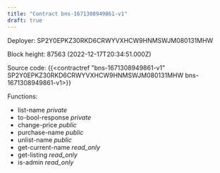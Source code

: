 ```yaml
---
title: "Contract bns-1671308949861-v1"
draft: true
---
```

Deployer: SP2Y0EPKZ30RKD6CRWYVXHCW9HNMSWJM080131MHW


 



Block height: 87563 (2022-12-17T20:34:51.000Z)

Source code: {{<contractref "bns-1671308949861-v1" SP2Y0EPKZ30RKD6CRWYVXHCW9HNMSWJM080131MHW bns-1671308949861-v1>}}

Functions:

* list-name _private_
* to-bool-response _private_
* change-price _public_
* purchase-name _public_
* unlist-name _public_
* get-current-name _read_only_
* get-listing _read_only_
* is-admin _read_only_
